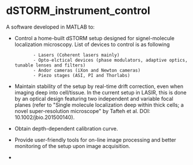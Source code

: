 # dSTORM_instrument_control
A software developed in MATLAB to:

- Control a home-built dSTORM setup designed for signel-molecule localization microscopy. List of devices to control is as following

             - Lasers (Coherent lasers mainly)
             - Opto-elctical devices (phase modulators, adaptive optics, tunable lenses and filters)
             - Andor cameras (iXon and Newton cameras) 
             - Piezo stages (ASI, PI and Thorlabs)

- Maintain stability of the setup by real-time drift correction, even when imaging deep into cell/tissue. In the current setup in LASIR, this is done by an optical design featuring two independent and variable focal planes (refer to "Single molecule localization deep within thick cells; a novel super-resolution microscope" by Tafteh et al. DOI: 10.1002/jbio.201500140).

- Obtain depth-dependent calibration curve.
- Provide user-friendly tools for on-line image processing and better monitoring of the setup upon image acquisition.
- 
